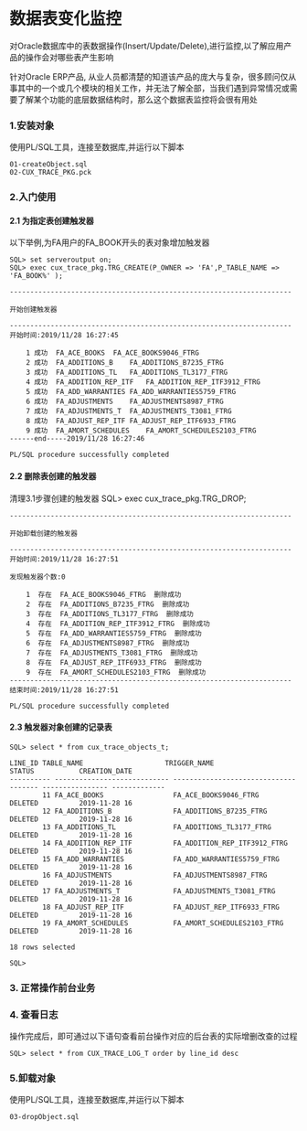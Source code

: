 # 数据表变化监控

对Oracle数据库中的表数据操作(Insert/Update/Delete),进行监控,以了解应用产品的操作会对哪些表产生影响

针对Oracle ERP产品, 从业人员都清楚的知道该产品的庞大与复杂，很多顾问仅从事其中的一个或几个模块的相关工作，并无法了解全部，当我们遇到异常情况或需要了解某个功能的底层数据结构时，那么这个数据表监控将会很有用处


### 1.安装对象
使用PL/SQL工具，连接至数据库,并运行以下脚本

    01-createObject.sql
    02-CUX_TRACE_PKG.pck



### 2.入门使用
#### 2.1 为指定表创建触发器
以下举例,为FA用户的FA_BOOK开头的表对象增加触发器

    SQL> set serveroutput on;
    SQL> exec cux_trace_pkg.TRG_CREATE(P_OWNER => 'FA',P_TABLE_NAME => 'FA_BOOK%' );
    
    ---------------------------------------------------------------------
    
    开始创建触发器  
    
    ---------------------------------------------------------------------
    开始时间:2019/11/28 16:27:45
    
        1 成功  FA_ACE_BOOKS	FA_ACE_BOOKS9046_FTRG
        2 成功  FA_ADDITIONS_B	FA_ADDITIONS_B7235_FTRG
        3 成功  FA_ADDITIONS_TL	FA_ADDITIONS_TL3177_FTRG
        4 成功  FA_ADDITION_REP_ITF	FA_ADDITION_REP_ITF3912_FTRG
        5 成功  FA_ADD_WARRANTIES	FA_ADD_WARRANTIES5759_FTRG
        6 成功  FA_ADJUSTMENTS	FA_ADJUSTMENTS8987_FTRG
        7 成功  FA_ADJUSTMENTS_T	FA_ADJUSTMENTS_T3081_FTRG
        8 成功  FA_ADJUST_REP_ITF	FA_ADJUST_REP_ITF6933_FTRG
        9 成功  FA_AMORT_SCHEDULES	FA_AMORT_SCHEDULES2103_FTRG
    ------end-----2019/11/28 16:27:46
    
    PL/SQL procedure successfully completed
#### 2.2 删除表创建的触发器
清理3.1步骤创建的触发器
    SQL> exec cux_trace_pkg.TRG_DROP;
    
    ---------------------------------------------------------------------
    
    开始卸载创建的触发器  
    
    ---------------------------------------------------------------------
    开始时间:2019/11/28 16:27:51
    
    发现触发器个数:0
    
        1  存在  FA_ACE_BOOKS9046_FTRG  删除成功
        2  存在  FA_ADDITIONS_B7235_FTRG  删除成功
        3  存在  FA_ADDITIONS_TL3177_FTRG  删除成功
        4  存在  FA_ADDITION_REP_ITF3912_FTRG  删除成功
        5  存在  FA_ADD_WARRANTIES5759_FTRG  删除成功
        6  存在  FA_ADJUSTMENTS8987_FTRG  删除成功
        7  存在  FA_ADJUSTMENTS_T3081_FTRG  删除成功
        8  存在  FA_ADJUST_REP_ITF6933_FTRG  删除成功
        9  存在  FA_AMORT_SCHEDULES2103_FTRG  删除成功
    ---------------------------------------------------------------------
    结束时间:2019/11/28 16:27:51
    
    PL/SQL procedure successfully completed

#### 2.3 触发器对象创建的记录表
    SQL> select * from cux_trace_objects_t;
    
    LINE_ID TABLE_NAME                    TRIGGER_NAME                         STATUS           CREATION_DATE
    ---------- ---------------------------- ------------------------------------- ---------------- -------------
            11 FA_ACE_BOOKS                 FA_ACE_BOOKS9046_FTRG                 DELETED          2019-11-28 16
            12 FA_ADDITIONS_B               FA_ADDITIONS_B7235_FTRG               DELETED          2019-11-28 16
            13 FA_ADDITIONS_TL              FA_ADDITIONS_TL3177_FTRG              DELETED          2019-11-28 16
            14 FA_ADDITION_REP_ITF          FA_ADDITION_REP_ITF3912_FTRG          DELETED          2019-11-28 16
            15 FA_ADD_WARRANTIES            FA_ADD_WARRANTIES5759_FTRG            DELETED          2019-11-28 16
            16 FA_ADJUSTMENTS               FA_ADJUSTMENTS8987_FTRG               DELETED          2019-11-28 16
            17 FA_ADJUSTMENTS_T             FA_ADJUSTMENTS_T3081_FTRG             DELETED          2019-11-28 16
            18 FA_ADJUST_REP_ITF            FA_ADJUST_REP_ITF6933_FTRG            DELETED          2019-11-28 16
            19 FA_AMORT_SCHEDULES           FA_AMORT_SCHEDULES2103_FTRG           DELETED          2019-11-28 16
    
    18 rows selected
    
    SQL> 

### 3. 正常操作前台业务

### 4. 查看日志
操作完成后，即可通过以下语句查看前台操作对应的后台表的实际增删改查的过程

    SQL> select * from CUX_TRACE_LOG_T order by line_id desc 

### 5.卸载对象
使用PL/SQL工具，连接至数据库,并运行以下脚本

    03-dropObject.sql
